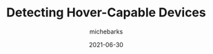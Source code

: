 ---
author: michebarks
date: 2021-06-30
publisher: cssinreallife
tags:
  - css
target_url: https://css-irl.info/detecting-hover-capable-devices/
title: Detecting Hover-Capable Devices
---